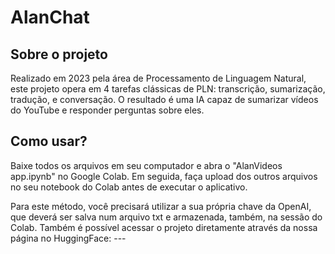 # AlanChat

## Sobre o projeto
Realizado em 2023 pela área de Processamento de Linguagem Natural, este projeto opera em 4 tarefas clássicas de PLN: transcrição, sumarização, tradução, e conversação. O resultado é uma IA capaz de sumarizar vídeos do YouTube e responder perguntas sobre eles.


## Como usar?
Baixe todos os arquivos em seu computador e abra o "AlanVideos app.ipynb" no Google Colab. Em seguida, faça upload dos outros arquivos no seu notebook do Colab antes de executar o aplicativo. 

Para este método, você precisará utilizar a sua própria chave da OpenAI, que deverá ser salva num arquivo txt e armazenada, também, na sessão do Colab.
Também é possível acessar o projeto diretamente através da nossa página no HuggingFace: ---
